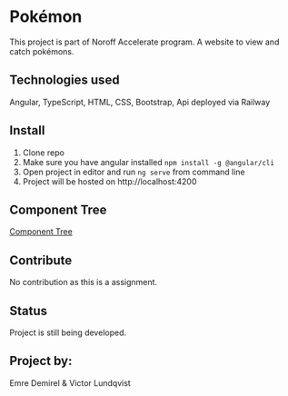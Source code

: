 # Pokémon

This project is part of Noroff Accelerate program. A website to view and catch pokémons.

## Technologies used

Angular, TypeScript, HTML, CSS, Bootstrap, Api deployed via Railway

## Install

1. Clone repo
2. Make sure you have angular installed `npm install -g @angular/cli`
3. Open project in editor and run `ng serve` from command line
4. Project will be hosted on http://localhost:4200

## Component Tree
[Component Tree](src/assets/Angular.Assignment.pdf)

## Contribute
No contribution as this is a assignment.

## Status
Project is still being developed.

## Project by:
Emre Demirel & Victor Lundqvist

